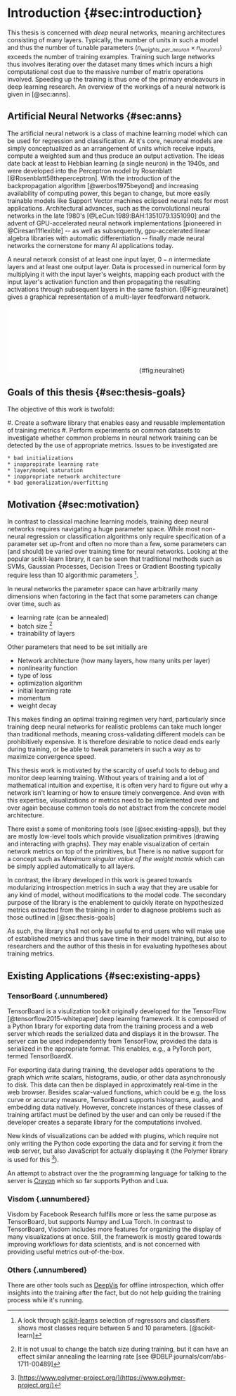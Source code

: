 # Introduction {#sec:introduction}

This thesis is concerned with _deep_ neural networks, meaning architectures
consisting of many layers. Typically, the number of units in such a model and
thus the number of tunable parameters ($n_{weights\_per\_neuron} \times
n_{neurons}$) exceeds the number of training examples. Training such large
networks thus involves iterating over the dataset many times which incurs a high
computational cost due to the massive number of matrix operations involved.
Speeding up the training is thus one of the primary endeavours in deep learning
research. An overview of the workings of a neural network is given in
[@sec:anns].


## Artificial Neural Networks {#sec:anns}

The artificial neural network is a class of machine learning model which can be
used for regression and classification. At it's core, neuronal models are simply
conceptualized as an arrangement of units which receive inputs, compute a
weighted sum and thus produce an output activation. The ideas date back at least
to Hebbian learning (a single neuron) in the 1940s, and were developed into the
Perceptron model by Rosenblatt [@Rosenblatt58theperceptron]. With the
introduction of the backpropagation algorithm [@werbos1975beyond] and increasing
availability of computing power, this began to change, but more easily trainable
models like Support Vector machines eclipsed neural nets for most applications.
Architectural advances, such as the convolutional neural networks in the late
1980's [@LeCun:1989:BAH:1351079.1351090] and the advent of GPU-accelerated
neural network implementations [pioneered in @Ciresan11flexible] -- as well as
subsequently, gpu-accelerated linear algebra libraries with automatic
differentiation -- finally made neural networks the cornerstone for many AI
applications today.

A neural network consist of at least one input layer, $0-n$ intermediate layers
and at least one output layer. Data is processed in numerical form by
multiplying it with the input layer's weights, mapping each product with the
input layer's activation function and then propagating the resulting activations
through subsequent layers in the same fashion. [@Fig:neuralnet] gives a graphical
representation of a multi-layer feedforward network.

![Schema of a multi-layer neural network. $\mathbf{x}_i$ are the input values,
  $a_{l_n,i}$ the $i$-th activation in layer $l_n$
  and $w_{l_n,i,j}$ the weight between the $i$-th unit in layer $l_n$ and the
  $j$-th unit in layer $l_{n+1}$](diagrams/neural_network/neural_net.pdf){#fig:neuralnet}

## Goals of this thesis {#sec:thesis-goals}

The objective of this work is twofold:

#. Create a software library that enables easy and reusable implementation of
   training metrics
#. Perform experiments on common datasets to investigate whether common problems
   in neural network training can be detected by the use of appropriate metrics.
   Issues to be investigated are

    * bad initializations
    * inappropirate learning rate
    * layer/model saturation
    * inappropriate network architecture
    * bad generalization/overfitting


## Motivation   {#sec:motivation}

In contrast to classical machine learning models, training deep neural networks
requires navigating a huge parameter space. While most non-neural regression or
classification algorithms only require specification of a parameter set up-front
and often no more than a few, some parameters can (and should) be varied over
training time for neural networks. Looking at the popular scikit-learn library,
it can be seen that traditional methods such as SVMs, Gaussian Processes,
Decision Trees or Gradient Boosting typically require less than 10 algorithmic
parameters [^2].

[^2]: A look through
  [scikit-learn](http://scikit-learn.org/stable/supervised_learning.html#supervised-learning)s
  selection of regressors and classifiers shows most classes require between 5
  and 10 parameters. [@scikit-learn]

In neural networks the parameter space can have arbitrarily
many dimensions when factoring in the fact that some parameters can change over
time, such as

* learning rate (can be annealed)
* batch size [^1]
* trainability of layers

Other parameters that need to be set initially are

* Network architecture (how many layers, how many units per layer)
* nonlinearity function
* type of loss
* optimization algorithm
* initial learning rate
* momentum
* weight decay

[^1]: It is not usual to change the batch size during training, but it can have
  an effect similar annealing the learning rate [see @DBLP:journals/corr/abs-1711-00489]

This makes finding an optimal training regimen very hard, particularly since
training deep neural networks for realistic problems can take much longer than
traditional methods, meaning cross-validating different models can be
prohibitively expensive. It is therefore desirable to notice dead ends early
during training, or be able to tweak parameters in such a way as to maximize
convergence speed.

This thesis work is motivated by the scarcity of useful tools to debug and monitor
deep learning training. Without years of training and a lot of mathematical
intuition and expertise, it is often very hard to figure out why a network isn't
learning or how to ensure timely convergence. And even with this expertise,
visualizations or metrics need to be implemented over and over again
because common tools do not abstract from the concrete model architecture.

There exist a some of monitoring tools (see [@sec:existing-apps]), but they are
mostly low-level tools which provide visualization primitives (drawing and
interacting with graphs). They may enable visualization of certain network
metrics on top of the primitives, but There is no native support for a concept
such as _Maximum singular value of the weight matrix_ which can be simply
applied automatically to all layers.

In contrast, the library developed in this work is geared towards modularizing
introspection metrics in such a way that they are usable for any kind of model,
without modifications to the model code.
The secondary purpose of the library is the enablement to quickly iterate on
hypothesized metrics extracted from the training in order to diagnose problems
such as those outlined in [@sec:thesis-goals]

As such, the library shall not only be useful to end users who will make use of
established metrics and thus save time in their model training, but also to
researchers and the author of this thesis in for evaluating hypotheses about
training metrics.

## Existing Applications {#sec:existing-apps}

### TensorBoard {.unnumbered}

TensorBoard is a visulization toolkit originally developed for the TensorFlow
[@tensorflow2015-whitepaper] deep learning framework. It is composed of a Python
library for exporting data from the training process and a web server which
reads the serialized data and displays it in the browser. The server can be used
independently from TensorFlow, provided the data is serialized in the
appropriate format. This enables, e.g., a PyTorch port, termed TensorBoardX.

For exporting data during training, the developer adds operations to the graph
which write scalars, histograms, audio, or other data asynchronously to disk.
This data can then be displayed in approximately real-time in the web browser.
Besides scalar-valued functions, which could be e.g. the loss curve or accuracy
measure, TensorBoard supports histograms, audio, and embedding data natively.
However, concrete instances of these classes of training artifact must be
defined by the user and can only be reused if the developer creates a separate
library for the computations involved.

New kinds of visualizations can be added with plugins, which require not only
writing the Python code exporting the data and for serving it from the
web server, but also JavaScript for actually displaying it (the Polymer library
is used for this [^polymer-url]).

[^polymer-url]: [https://www.polymer-project.org/](https://www.polymer-project.org/)

An attempt to abstract over the the programming language for talking to the
server is [Crayon](https://github.com/torrvision/crayon) which so far supports
Python and Lua.

### Visdom {.unnumbered}

Visdom by Facebook Research fulfills more or less the same purpose as
TensorBoard, but supports Numpy and Lua Torch. In contrast to TensorBoard,
Visdom includes more features for organizing the display of many visualizations
at once. Still, the framework is mostly geared towards improving workflows for
data scientists, and is not concerned with providing useful metrics out-of-the-box.

### Others {.unnumbered}

There are other tools such as [DeepVis](http://yosinski.com/deepvis) for
offline introspection, which offer insights into the training after the fact,
but do not help guiding the training process while it's running.
